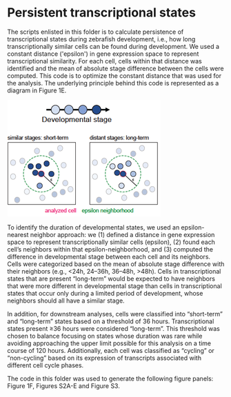 # Persistent transcriptional states

The scripts enlisted in this folder is to calculate persistence of transcriptional states during zebrafish development, i.e., how long transcriptionally similar cells can be found during development. We used a constant distance ('epsilon') in gene expression space to represent transcriptional similarity. For each cell, cells within that distance was identified and the mean of absolute stage difference between the cells were computed. This code is to optimize the constant distance that was used for the analysis. The underlying principle behind this code is represented as a diagram in Figure 1E.

![Schematic showing our approach for identifying transcriptionally similar cells using an epsilon neighborhood approach and determining whether each cell was in a ‘short-term’ or ‘long-term’ state (based on the mean of absolute stage difference between the analyzed cell and its epsilon-neighbors)](./persistent_states.png)

To identify the duration of developmental states, we used an epsilon-nearest neighbor approach: we (1) defined a distance in gene expression space to represent transcriptionally similar cells (epsilon), (2) found each cell’s neighbors within that epsilon-neighborhood, and (3) computed the difference in developmental stage between each cell and its neighbors. Cells were categorized based on the mean of absolute stage difference with their neighbors (e.g., <24h, 24–36h, 36–48h, >48h). Cells in transcriptional states that are present “long-term” would be expected to have neighbors that were more different in developmental stage than cells in transcriptional states that occur only during a limited period of development, whose neighbors should all have a similar stage.

In addition, for downstream analyses, cells were classified into “short-term” and “long-term” states based on a threshold of 36 hours. Transcriptional states present ≥36 hours were considered “long-term”. This threshold was chosen to balance focusing on states whose duration was rare while avoiding approaching the upper limit possible for this analysis on a time course of 120 hours. Additionally, each cell was classified as “cycling” or “non-cycling” based on its expression of transcripts associated with different cell cycle phases. 

The code in this folder was used to generate the following figure panels: Figure 1F, Figures S2A-E and Figure S3.

